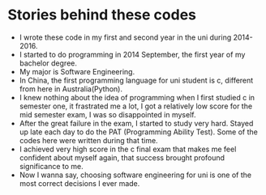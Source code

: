 # Stories behind these codes
- I wrote these code in my first and second year in the uni during 2014-2016.
- I started to do programming in 2014 September, the first year of my bachelor degree.
- My major is Software Engineering. 
- In China, the first programming language for uni student is c, different from here in Australia(Python).
- I knew nothing about the idea of programming when I first studied c in semester one, it frastrated me a lot, I got a relatively low score for the mid semester exam, I was so disappointed in myself.
- After the great failure in the exam, I started to study very hard. Stayed up late each day to do the PAT (Programming Ability Test). Some of the codes here were written during that time. 
- I achieved very high score in the c final exam that makes me feel confident about myself again, that success brought profound significance to me.
- Now I wanna say, choosing software engineering for uni is one of the most correct decisions I ever made.
